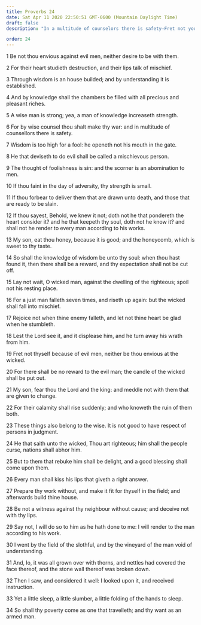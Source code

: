 ```yaml
---
title: Proverbs 24
date: Sat Apr 11 2020 22:50:51 GMT-0600 (Mountain Daylight Time)
draft: false
description: "In a multitude of counselors there is safety—Fret not yourself because of evil men—It is not good to show partiality in judgment."

order: 24
---
```

    
1 Be not thou envious against evil men, neither desire to be with them.

2 For their heart studieth destruction, and their lips talk of mischief.

3 Through wisdom is an house builded; and by understanding it is established.

4 And by knowledge shall the chambers be filled with all precious and pleasant riches.

5 A wise man is strong; yea, a man of knowledge increaseth strength.

6 For by wise counsel thou shalt make thy war: and in multitude of counsellors there is safety.

7 Wisdom is too high for a fool: he openeth not his mouth in the gate.

8 He that deviseth to do evil shall be called a mischievous person.

9 The thought of foolishness is sin: and the scorner is an abomination to men.

10 If thou faint in the day of adversity, thy strength is small.

11 If thou forbear to deliver them that are drawn unto death, and those that are ready to be slain.

12 If thou sayest, Behold, we knew it not; doth not he that pondereth the heart consider it? and he that keepeth thy soul, doth not he know it? and shall not he render to every man according to his works.

13 My son, eat thou honey, because it is good; and the honeycomb, which is sweet to thy taste.

14 So shall the knowledge of wisdom be unto thy soul: when thou hast found it, then there shall be a reward, and thy expectation shall not be cut off.

15 Lay not wait, O wicked man, against the dwelling of the righteous; spoil not his resting place.

16 For a just man falleth seven times, and riseth up again: but the wicked shall fall into mischief.

17 Rejoice not when thine enemy falleth, and let not thine heart be glad when he stumbleth.

18 Lest the Lord see it, and it displease him, and he turn away his wrath from him.

19 Fret not thyself because of evil men, neither be thou envious at the wicked.

20 For there shall be no reward to the evil man; the candle of the wicked shall be put out.

21 My son, fear thou the Lord and the king: and meddle not with them that are given to change.

22 For their calamity shall rise suddenly; and who knoweth the ruin of them both.

23 These things also belong to the wise. It is not good to have respect of persons in judgment.

24 He that saith unto the wicked, Thou art righteous; him shall the people curse, nations shall abhor him.

25 But to them that rebuke him shall be delight, and a good blessing shall come upon them.

26 Every man shall kiss his lips that giveth a right answer.

27 Prepare thy work without, and make it fit for thyself in the field; and afterwards build thine house.

28 Be not a witness against thy neighbour without cause; and deceive not with thy lips.

29 Say not, I will do so to him as he hath done to me: I will render to the man according to his work.

30 I went by the field of the slothful, and by the vineyard of the man void of understanding.

31 And, lo, it was all grown over with thorns, and nettles had covered the face thereof, and the stone wall thereof was broken down.

32 Then I saw, and considered it well: I looked upon it, and received instruction.

33 Yet a little sleep, a little slumber, a little folding of the hands to sleep.

34 So shall thy poverty come as one that travelleth; and thy want as an armed man.
